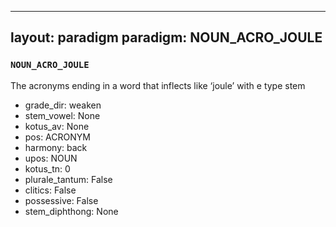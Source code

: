 
---
layout: paradigm
paradigm: NOUN_ACRO_JOULE
---
### ` NOUN_ACRO_JOULE `

The acronyms ending in a word that inflects like ‘joule’ with e type stem
* grade_dir: weaken
* stem_vowel: None
* kotus_av: None
* pos: ACRONYM
* harmony: back
* upos: NOUN
* kotus_tn: 0
* plurale_tantum: False
* clitics: False
* possessive: False
* stem_diphthong: None
